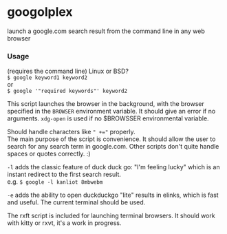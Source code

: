 # googolplex
launch a google.com search result from the command line in any web browser

### Usage
(requires the command line) Linux or BSD?    
`$ google keyword1 keyword2`    
or    
`$ google '"required keywords"' keyword2` 

This script launches the browser in the background, with the browser specified in the `BROWSER` environment variable.  It should give an error if no arguments.  `xdg-open` is used if no $BROWSSER environmental variable.

Should handle characters like `" +="` properly.    
The main purpose of the script is convenience.  It should allow the user to search for any search term in google.com.   Other scripts don't quite handle spaces or quotes correctly. :) 

`-l` adds the classic feature of duck duck go: "I'm feeling lucky" which is an instant redirect to the first search result.    
e.g. `$ google -l kanliot 8mbwebm`

`-e` adds the ability to open duckduckgo "lite" results in elinks, which is fast and useful.  The current terminal should be used.

The rxft script is included for launching terminal browsers.  It should work with kitty or rxvt, it's a work in progress. 
